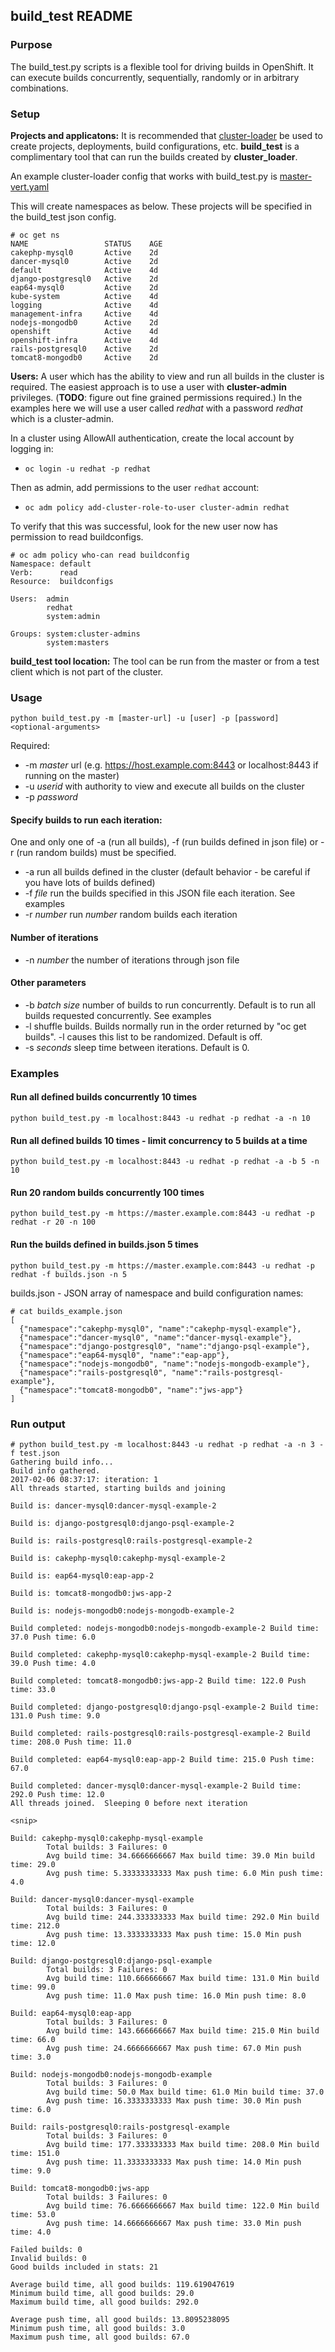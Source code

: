 ## build_test README

### Purpose 
The build_test.py scripts is a flexible tool for driving builds in OpenShift.  It can execute builds concurrently, sequentially, randomly or in arbitrary combinations.


### Setup

**Projects and applicatons:**  It is recommended that [cluster-loader](https://github.com/openshift/svt/blob/master/openshift_scalability/README.md) be used to create projects, deployments, build configurations, etc.   **build_test** is a complimentary tool that can run the builds created by **cluster_loader**.

An example cluster-loader config that works with build_test.py is [master-vert.yaml](https://github.com/openshift/svt/blob/master/openshift_scalability/config/master-vert-pv.yaml)

This will create namespaces as below.  These projects will be specified in the build_test json config.

```
# oc get ns
NAME                 STATUS    AGE
cakephp-mysql0       Active    2d
dancer-mysql0        Active    2d
default              Active    4d
django-postgresql0   Active    2d
eap64-mysql0         Active    2d
kube-system          Active    4d
logging              Active    4d
management-infra     Active    4d
nodejs-mongodb0      Active    2d
openshift            Active    4d
openshift-infra      Active    4d
rails-postgresql0    Active    2d
tomcat8-mongodb0     Active    2d
```

**Users:**  A user which has the ability to view and run all builds in the cluster is required.  The easiest approach is to use a user with **cluster-admin** privileges.  (**TODO**:  figure out fine grained permissions required.)   In the examples here we will use a user called *redhat* with a password *redhat* which is a cluster-admin.

In a cluster using AllowAll authentication, create the local account by logging in:

- ```oc login -u redhat -p redhat```

Then as admin, add permissions to the user ```redhat``` account:
- ```oc adm policy add-cluster-role-to-user cluster-admin redhat```

To verify that this was successful, look for the new user now has permission to read buildconfigs.

```
# oc adm policy who-can read buildconfig
Namespace: default
Verb:      read
Resource:  buildconfigs

Users:  admin
        redhat
        system:admin

Groups: system:cluster-admins
        system:masters
```


**build_test tool location:**   The tool can be run from the master or from a test client which is not part of the cluster.

### Usage 

```python build_test.py -m [master-url] -u [user] -p [password] <optional-arguments>```

Required:

- -m *master* url (e.g.  https://host.example.com:8443 or localhost:8443 if running on the master)
- -u *userid* with authority to view and execute all builds on the cluster
- -p *password* 


#### Specify builds to run each iteration:

One and only one of -a (run all builds), -f (run builds defined in json file) or -r (run random builds) must be specified.

- -a run all builds defined in the cluster (default behavior - be careful if you have lots of builds defined)
- -f *file* run the builds specified in this JSON file each iteration.  See examples
- -r *number* run *number* random builds each iteration

#### Number of iterations

- -n *number* the number of iterations through json file

#### Other parameters

- -b *batch size* number of builds to run concurrently.  Default is to run all builds requested concurrently.  See examples
- -l shuffle builds.  Builds normally run in the order returned by "oc get builds".  -l causes this list to be randomized.  Default is off.
- -s *seconds*  sleep time between iterations.  Default is 0.

### Examples

#### Run all defined builds concurrently 10 times

```python build_test.py -m localhost:8443 -u redhat -p redhat -a -n 10```

#### Run all defined builds 10 times - limit concurrency to 5 builds at a time

```python build_test.py -m localhost:8443 -u redhat -p redhat -a -b 5 -n 10```

#### Run 20 random builds concurrently 100 times

```python build_test.py -m https://master.example.com:8443 -u redhat -p redhat -r 20 -n 100```

#### Run the builds defined in builds.json 5 times

```python build_test.py -m https://master.example.com:8443 -u redhat -p redhat -f builds.json -n 5```

builds.json - JSON array of namespace and build configuration names:

```
# cat builds_example.json
[
  {"namespace":"cakephp-mysql0", "name":"cakephp-mysql-example"},
  {"namespace":"dancer-mysql0", "name":"dancer-mysql-example"},
  {"namespace":"django-postgresql0", "name":"django-psql-example"},
  {"namespace":"eap64-mysql0", "name":"eap-app"},
  {"namespace":"nodejs-mongodb0", "name":"nodejs-mongodb-example"},
  {"namespace":"rails-postgresql0", "name":"rails-postgresql-example"},
  {"namespace":"tomcat8-mongodb0", "name":"jws-app"}
]
```

### Run output

```
# python build_test.py -m localhost:8443 -u redhat -p redhat -a -n 3 -f test.json
Gathering build info...
Build info gathered.
2017-02-06 08:37:17: iteration: 1
All threads started, starting builds and joining

Build is: dancer-mysql0:dancer-mysql-example-2

Build is: django-postgresql0:django-psql-example-2

Build is: rails-postgresql0:rails-postgresql-example-2

Build is: cakephp-mysql0:cakephp-mysql-example-2

Build is: eap64-mysql0:eap-app-2

Build is: tomcat8-mongodb0:jws-app-2

Build is: nodejs-mongodb0:nodejs-mongodb-example-2

Build completed: nodejs-mongodb0:nodejs-mongodb-example-2 Build time: 37.0 Push time: 6.0

Build completed: cakephp-mysql0:cakephp-mysql-example-2 Build time: 39.0 Push time: 4.0

Build completed: tomcat8-mongodb0:jws-app-2 Build time: 122.0 Push time: 33.0

Build completed: django-postgresql0:django-psql-example-2 Build time: 131.0 Push time: 9.0

Build completed: rails-postgresql0:rails-postgresql-example-2 Build time: 208.0 Push time: 11.0

Build completed: eap64-mysql0:eap-app-2 Build time: 215.0 Push time: 67.0

Build completed: dancer-mysql0:dancer-mysql-example-2 Build time: 292.0 Push time: 12.0
All threads joined.  Sleeping 0 before next iteration

<snip>

Build: cakephp-mysql0:cakephp-mysql-example
        Total builds: 3 Failures: 0
        Avg build time: 34.6666666667 Max build time: 39.0 Min build time: 29.0
        Avg push time: 5.33333333333 Max push time: 6.0 Min push time: 4.0

Build: dancer-mysql0:dancer-mysql-example
        Total builds: 3 Failures: 0
        Avg build time: 244.333333333 Max build time: 292.0 Min build time: 212.0
        Avg push time: 13.3333333333 Max push time: 15.0 Min push time: 12.0

Build: django-postgresql0:django-psql-example
        Total builds: 3 Failures: 0
        Avg build time: 110.666666667 Max build time: 131.0 Min build time: 99.0
        Avg push time: 11.0 Max push time: 16.0 Min push time: 8.0

Build: eap64-mysql0:eap-app
        Total builds: 3 Failures: 0
        Avg build time: 143.666666667 Max build time: 215.0 Min build time: 66.0
        Avg push time: 24.6666666667 Max push time: 67.0 Min push time: 3.0

Build: nodejs-mongodb0:nodejs-mongodb-example
        Total builds: 3 Failures: 0
        Avg build time: 50.0 Max build time: 61.0 Min build time: 37.0
        Avg push time: 16.3333333333 Max push time: 30.0 Min push time: 6.0

Build: rails-postgresql0:rails-postgresql-example
        Total builds: 3 Failures: 0
        Avg build time: 177.333333333 Max build time: 208.0 Min build time: 151.0
        Avg push time: 11.3333333333 Max push time: 14.0 Min push time: 9.0

Build: tomcat8-mongodb0:jws-app
        Total builds: 3 Failures: 0
        Avg build time: 76.6666666667 Max build time: 122.0 Min build time: 53.0
        Avg push time: 14.6666666667 Max push time: 33.0 Min push time: 4.0

Failed builds: 0
Invalid builds: 0
Good builds included in stats: 21

Average build time, all good builds: 119.619047619
Minimum build time, all good builds: 29.0
Maximum build time, all good builds: 292.0

Average push time, all good builds: 13.8095238095
Minimum push time, all good builds: 3.0
Maximum push time, all good builds: 67.0
```
